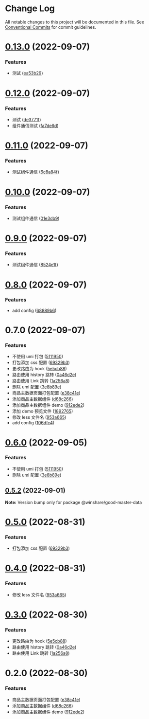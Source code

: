 # Change Log

All notable changes to this project will be documented in this file. See [Conventional Commits](https://conventionalcommits.org) for commit guidelines.

# [0.13.0](http://idp-gitlab.winshare.com.cn/operation-winshare/winshare-ui/compare/@winshare/good-master-data@0.12.0...@winshare/good-master-data@0.13.0) (2022-09-07)

### Features

- 测试 ([ea53b29](http://idp-gitlab.winshare.com.cn/operation-winshare/winshare-ui/commit/ea53b299a67e68c9dc8fe1aff645ec0864b18bf3))

# [0.12.0](http://idp-gitlab.winshare.com.cn/operation-winshare/winshare-ui/compare/@winshare/good-master-data@0.11.0...@winshare/good-master-data@0.12.0) (2022-09-07)

### Features

- 测试 ([de3771f](http://idp-gitlab.winshare.com.cn/operation-winshare/winshare-ui/commit/de3771f2c44f26332751bd0549f68f570c24411d))
- 组件通信测试 ([fa7de6d](http://idp-gitlab.winshare.com.cn/operation-winshare/winshare-ui/commit/fa7de6dd795273bc5f45e04af4c02d5063125cf2))

# [0.11.0](http://idp-gitlab.winshare.com.cn/operation-winshare/winshare-ui/compare/@winshare/good-master-data@0.10.0...@winshare/good-master-data@0.11.0) (2022-09-07)

### Features

- 测试组件通信 ([6c8a84f](http://idp-gitlab.winshare.com.cn/operation-winshare/winshare-ui/commit/6c8a84fa6a4cecaf036e4ebbbc2c8b17134c6116))

# [0.10.0](http://idp-gitlab.winshare.com.cn/operation-winshare/winshare-ui/compare/@winshare/good-master-data@0.9.0...@winshare/good-master-data@0.10.0) (2022-09-07)

### Features

- 测试组件通信 ([01e3db9](http://idp-gitlab.winshare.com.cn/operation-winshare/winshare-ui/commit/01e3db94b1c4bd3c75ddcdc978f2102d34e72164))

# [0.9.0](http://idp-gitlab.winshare.com.cn/operation-winshare/winshare-ui/compare/@winshare/good-master-data@0.8.0...@winshare/good-master-data@0.9.0) (2022-09-07)

### Features

- 测试组件通信 ([8524e1f](http://idp-gitlab.winshare.com.cn/operation-winshare/winshare-ui/commit/8524e1f757e23cc043f6ddb003e5091fbd73b2f1))

# [0.8.0](http://idp-gitlab.winshare.com.cn/operation-winshare/winshare-ui/compare/@winshare/good-master-data@0.7.0...@winshare/good-master-data@0.8.0) (2022-09-07)

### Features

- add config ([68889b6](http://idp-gitlab.winshare.com.cn/operation-winshare/winshare-ui/commit/68889b6573c3a701c110d21f94fb6c78b5428bd2))

# 0.7.0 (2022-09-07)

### Features

- 不使用 umi 打包 ([5111950](http://idp-gitlab.winshare.com.cn/operation-winshare/winshare-ui/commit/511195087fac1b9b671ef5ba2585a1c69ef75f2d))
- 打包添加 css 配置 ([69329b3](http://idp-gitlab.winshare.com.cn/operation-winshare/winshare-ui/commit/69329b33ffbcb696731810659b54e121ce653dc7))
- 更改路由为 hook ([5e5cb88](http://idp-gitlab.winshare.com.cn/operation-winshare/winshare-ui/commit/5e5cb88678d41f28eeacbc8024f8c6b7a24e618a))
- 路由使用 history 跳转 ([0a46d2e](http://idp-gitlab.winshare.com.cn/operation-winshare/winshare-ui/commit/0a46d2ed8816169dc63acfdfb601708ab166f529))
- 路由使用 Link 跳转 ([1a256a8](http://idp-gitlab.winshare.com.cn/operation-winshare/winshare-ui/commit/1a256a8ca783a3f66933dd92f8cabaeb75ef4d39))
- 删除 umi 配置 ([3e8b89e](http://idp-gitlab.winshare.com.cn/operation-winshare/winshare-ui/commit/3e8b89e10e9756629895852eb93bc3b14b72eba9))
- 商品主数据页面打包配置 ([e38c41e](http://idp-gitlab.winshare.com.cn/operation-winshare/winshare-ui/commit/e38c41ecb1aabdbefd0c219a6351ec306660ff76))
- 添加商品主数据组件 ([d68c266](http://idp-gitlab.winshare.com.cn/operation-winshare/winshare-ui/commit/d68c2667ea180ee8179fdd87444c5c757d2f48f9))
- 添加商品主数据组件 demo ([912ede2](http://idp-gitlab.winshare.com.cn/operation-winshare/winshare-ui/commit/912ede26f78bcd4659fdf3745b8ee1b6965dd3d2))
- 添加 demo 预览文件 ([1892765](http://idp-gitlab.winshare.com.cn/operation-winshare/winshare-ui/commit/18927657412bc2d853b7822b2d18ce65e95779f2))
- 修改 less 文件名 ([953a665](http://idp-gitlab.winshare.com.cn/operation-winshare/winshare-ui/commit/953a665d2a6ad07ae7ec173ea9a44f6fdac2696e))
- add config ([106dfc4](http://idp-gitlab.winshare.com.cn/operation-winshare/winshare-ui/commit/106dfc4f7d5798bccbb223e43295f43a4b1dc075))

# [0.6.0](http://idp-gitlab.winshare.com.cn/operation-winshare/winshare-ui/compare/@winshare/good-master-data@0.5.2...@winshare/good-master-data@0.6.0) (2022-09-05)

### Features

- 不使用 umi 打包 ([5111950](http://idp-gitlab.winshare.com.cn/operation-winshare/winshare-ui/commit/511195087fac1b9b671ef5ba2585a1c69ef75f2d))
- 删除 umi 配置 ([3e8b89e](http://idp-gitlab.winshare.com.cn/operation-winshare/winshare-ui/commit/3e8b89e10e9756629895852eb93bc3b14b72eba9))

## [0.5.2](http://idp-gitlab.winshare.com.cn/operation-winshare/winshare-ui/compare/@winshare/good-master-data@0.5.1...@winshare/good-master-data@0.5.2) (2022-09-01)

**Note:** Version bump only for package @winshare/good-master-data

# [0.5.0](http://idp-gitlab.winshare.com.cn/operation-winshare/winshare-ui/compare/@winshare/good-master-data@0.4.0...@winshare/good-master-data@0.5.0) (2022-08-31)

### Features

- 打包添加 css 配置 ([69329b3](http://idp-gitlab.winshare.com.cn/operation-winshare/winshare-ui/commit/69329b33ffbcb696731810659b54e121ce653dc7))

# [0.4.0](http://idp-gitlab.winshare.com.cn/operation-winshare/winshare-ui/compare/@winshare/good-master-data@0.3.0...@winshare/good-master-data@0.4.0) (2022-08-31)

### Features

- 修改 less 文件名 ([953a665](http://idp-gitlab.winshare.com.cn/operation-winshare/winshare-ui/commit/953a665d2a6ad07ae7ec173ea9a44f6fdac2696e))

# [0.3.0](http://idp-gitlab.winshare.com.cn/operation-winshare/winshare-ui/compare/@winshare/good-master-data@0.2.0...@winshare/good-master-data@0.3.0) (2022-08-30)

### Features

- 更改路由为 hook ([5e5cb88](http://idp-gitlab.winshare.com.cn/operation-winshare/winshare-ui/commit/5e5cb88678d41f28eeacbc8024f8c6b7a24e618a))
- 路由使用 history 跳转 ([0a46d2e](http://idp-gitlab.winshare.com.cn/operation-winshare/winshare-ui/commit/0a46d2ed8816169dc63acfdfb601708ab166f529))
- 路由使用 Link 跳转 ([1a256a8](http://idp-gitlab.winshare.com.cn/operation-winshare/winshare-ui/commit/1a256a8ca783a3f66933dd92f8cabaeb75ef4d39))

# 0.2.0 (2022-08-30)

### Features

- 商品主数据页面打包配置 ([e38c41e](http://idp-gitlab.winshare.com.cn/operation-winshare/winshare-ui/commit/e38c41ecb1aabdbefd0c219a6351ec306660ff76))
- 添加商品主数据组件 ([d68c266](http://idp-gitlab.winshare.com.cn/operation-winshare/winshare-ui/commit/d68c2667ea180ee8179fdd87444c5c757d2f48f9))
- 添加商品主数据组件 demo ([912ede2](http://idp-gitlab.winshare.com.cn/operation-winshare/winshare-ui/commit/912ede26f78bcd4659fdf3745b8ee1b6965dd3d2))
